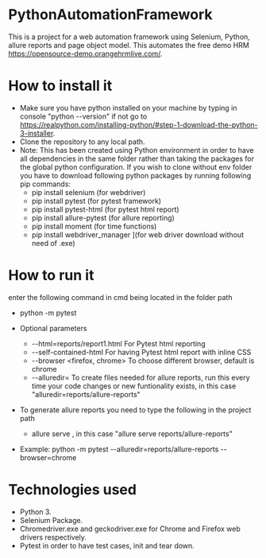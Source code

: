 # PythonAutomationFramework
This is a project for a web automation framework using Selenium, Python, allure reports and page object model. This automates the free demo HRM https://opensource-demo.orangehrmlive.com/.

# How to install it
* Make sure you have python installed on your machine by typing in console "python --version" if not go to https://realpython.com/installing-python/#step-1-download-the-python-3-installer.
* Clone the repository to any local path.
* Note: This has been created using Python environment in order to have all dependencies in the same folder rather than taking the packages for the global python configuration. If you wish to clone without env folder you have to download following python packages by running following pip commands:
  - pip install selenium (for webdriver)
  - pip install pytest (for pytest framework)
  - pip install pytest-html (for pytest html report)
  - pip install allure-pytest (for allure reporting)
  - pip install moment (for time functions)
  - pip install webdriver_manager ](for web driver download without need of .exe)

# How to run it
enter the following command in cmd being located in the folder path
  - python -m pytest 
* Optional parameters
  - --html=reports/report1.html For Pytest html reporting
  - --self-contained-html For having Pytest html report with inline CSS
  - --browser <firefox, chrome> To choose different browser, default is chrome
  - --alluredir=<path> To create files needed for allure reports, run this every time your code changes
    or new funtionality exists, in this case "alluredir=reports/allure-reports"
* To generate allure reports you need to type the following in the project path
  - allure serve <path where allure files are>, in this case "allure serve reports/allure-reports"

* Example: python -m pytest --alluredir=reports/allure-reports --browser=chrome
   

# Technologies used
* Python 3.
* Selenium Package.
* Chromedriver.exe and geckodriver.exe for Chrome and Firefox web drivers respectively.
* Pytest in order to have test cases, init and tear down.
